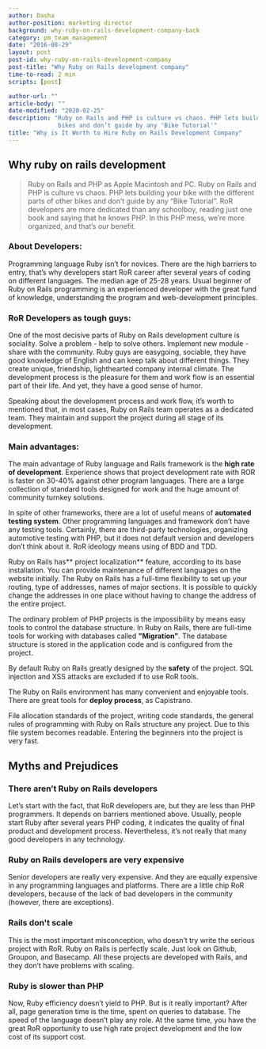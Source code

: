 ```yaml
---
author: Dasha
author-position: marketing director
background: why-ruby-on-rails-development-company-back
category: pm_team_management
date: "2016-08-29"
layout: post
post-id: why-ruby-on-rails-development-company
post-title: "Why Ruby on Rails development company"
time-to-read: 2 min
scripts: [post]

author-url: ""
article-body: ""
date-modified: "2020-02-25"
description: "Ruby on Rails and PHP is culture vs chaos. PHP lets building your bike with the different parts of other
              bikes and don’t guide by any 'Bike Tutorial'"
title: "Why is It Worth to Hire Ruby on Rails Development Company"
---
```


## Why ruby on rails development

>  Ruby on Rails and PHP as Apple Macintosh and PC. Ruby on Rails and PHP is culture vs chaos. PHP lets building your bike with the different parts of other bikes and don’t guide by any “Bike Tutorial”. RoR developers are more dedicated than any schoolboy, reading just one book and saying that he knows PHP. In this PHP mess, we’re more organized, and that’s our benefit. 

### About Developers:

Programming language Ruby isn’t for novices. There are the high barriers to entry, that’s why developers start RoR career after several years of coding on different languages. The median age of 25-28 years. Usual beginner of Ruby on Rails programming is an experienced developer with the great fund of knowledge, understanding the program and web-development principles.

### RoR Developers as tough guys:

One of the most decisive parts of Ruby on Rails development culture is sociality. Solve a problem - help to solve others. Implement new module - share with the community. Ruby guys are easygoing, sociable, they have good knowledge of English and can keep talk about different things. They create unique, friendship, lighthearted company internal climate. The development process is the pleasure for them and work flow is an essential part of their life. And yet, they have a good sense of humor.   

Speaking about the development process and work flow, it’s worth to mentioned that, in most cases, Ruby on Rails team operates as a dedicated team. They maintain and support the project during all stage of its development.    

### Main advantages:

The main advantage of Ruby language and Rails framework is the **high rate of development**. Experience shows that project development rate with ROR is faster on 30-40% against other program languages. There are a large collection of standard tools designed for work and the huge amount of community turnkey solutions. 

In spite of other frameworks, there are a lot of useful means of **automated testing system**. Other programming languages and framework don’t have any testing tools. Certainly, there are third-party technologies, organizing automotive testing with PHP, but it does not default version and developers don’t think about it. RoR ideology means using of BDD and TDD.

Ruby on Rails has** project localization** feature, according to its base installation. You can provide maintenance of different languages on the website initially. The Ruby on Rails has a full-time flexibility to set up your routing, type of addresses, names of major sections. It is possible to quickly change the addresses in one place without having to change the address of the entire project.    

The ordinary problem of PHP projects is the impossibility by means easy tools to control the database structure. In Ruby on Rails, there are full-time tools for working with databases called **"Migration"**. The database structure is stored in the application code and is configured from the project.

By default Ruby on Rails  greatly designed by the **safety** of the project. SQL injection and XSS attacks are excluded if to use RoR tools.

The Ruby on Rails environment has many convenient and enjoyable tools. There are great tools for **deploy process**, as Capistrano.

File allocation standards of the project, writing code standards, the general rules of programming with Ruby on Rails structure any project. Due to this file system becomes readable. Entering the beginners into the project is very fast.

## Myths and Prejudices

### There aren’t Ruby on Rails developers

Let’s start with the fact, that RoR developers are, but they are less than PHP programmers. It depends on barriers mentioned above. Usually, people start Ruby after several years PHP coding, it indicates the quality of final product and development process. Nevertheless, it’s not really that many good developers in any technology.  

### Ruby on Rails developers are very expensive

Senior developers are really very expensive. And they are equally expensive in any programming languages and platforms. There are a little chip RoR developers, because of the lack of bad developers in the community (however, there are exceptions).

### Rails don't scale

This is the most important misconception, who doesn’t try write the serious project with RoR. Ruby on Rails is perfectly scale. Just look on Github, Groupon, and Basecamp. All these projects are developed with Rails, and they don’t have problems with scaling. 

### Ruby is slower than PHP

Now, Ruby efficiency doesn’t yield to PHP. But is it really important?  After all, page generation time is the time, spent on queries to database. The speed of the language doesn’t play any role. At the same time, you have the great RoR opportunity to use high rate project development and the low cost of its support cost. 
